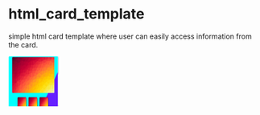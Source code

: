 # html_card_template
simple html card template where user can easily access information from the card.


<img src="Screenshot 2020-10-13 170916.png" width=100px height=100px>
